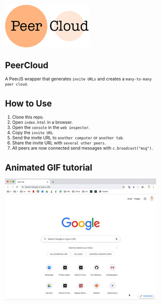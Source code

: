 ![](./logo.png)

# PeerCloud

A PeerJS wrapper that generates `invite URLs` and creates a `many-to-many peer cloud`.

# How to Use

1. Clone this repo.
2. Open `index.html` in a browser.
3. Open the `console` in the `web inspector`. 
4. Copy the `invite URL`
5. Send the invite URL to `another computer` or `another tab`.
6. Share the invite URL with `several other peers`.
7. All peers are now connected send messages with `c.broadcast("msg")`.

# Animated GIF tutorial

![](./tutorial.gif)
